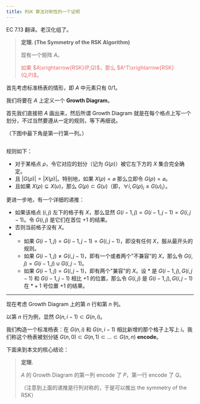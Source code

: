 ```yaml
---
title: RSK 算法对称性的一个证明
---
```


EC 7.13 翻译。老汉化组了。

> **定理.  (The Symmetry of the RSK Algorithm)**
>
> 现有一个矩阵 $A$。
>
> <span style="color: #ea6965">如果 $A\xrightarrow{RSK}(P,Q)$，那么 $A^T\xrightarrow{RSK}(Q,P)$。</span>

首先考虑标准杨表的情形，即 $A$ 中元素只有 $0/1$。

我们将要在 $A$ 上定义一个 **Growth Diagram**。

首先我们直接把 $A$ 画出来，然后所谓 Growth Diagram 就是在每个格点上写一个划分，不过当然要遵从一定的规则，等下再细说。

（下图中最下角是第一行第一列。）

<div style="width:40%;margin:auto"><img src="https://xyix.github.io/images/ec-chapter-701.png" alt=""></div>

规则如下：

- 对于某格点 $\rho$，令它对应的划分（记为 $G(\rho)$）被它左下方的 $X$ 集合完全确定。
- 且 $|G(\rho)|=|X(\rho)|$。特别地，如果 $X(\rho)=\varnothing$ 那么立即令 $G(\rho)=\varnothing$。
- 且如果 $X(\rho)\subseteq X(\upsilon)$，那么 $G(\rho)\subset G(\upsilon)$（即，$\forall i,G(\rho)_i\le G(\upsilon)_i$）。

更进一步地，有一个详细的递推：

- 如果该格点 $(i,j)$ 左下的格子有 $X$，那么显然 $G(i-1,j)=G(i-1,j-1)=G(i,j-1)$。令 $G(i,j)$ 是它们在首位 $+1$ 的结果。
- 否则当前格子没有 $X$。
- - 如果 $G(i-1,j)=G(i-1,j-1)=G(i,j-1)$，即没有任何 $X$，服从最开头的规则。
  - 如果 $G(i-1,j)\neq G(i,j-1)$，即有一个或者两个"不兼容"的 $X$，那么令 $G(i,j)=G(i-1,j)\cup G(i,j-1)$。
  - 如果 $G(i-1,j)=G(i,j-1)$，即有两个"兼容"的 $X$。设 $*$ 是 $G(i-1,j),G(i,j-1)$ 和 $G(i-1,j-1)$ 相比 $+1$ 的位置，那么令 $G(i,j)$ 是 $G(i-1,j),G(i,j-1)$ 在 $*+1$ 号位置 $+1$ 的结果。

----

现在考虑 Growth Diagram 上的第 $n$ 行和第 $n$ 列。

以第 $n$ 行为例，显然 $G(n,i-1)\subset G(n,i)$。

我们构造一个标准杨表：在 $G(n,i)$ 和 $G(n,i-1)$ 相比新增的那个格子上写上 $i$。我们称这个杨表被划分链 $G(n,0)\subset G(n,1)\subset\ldots\subset G(n,n)$ **encode**。

下面来到本文的核心结论：

> **定理.**
>
> $A$ 的 Growth Diagram 的第一列 encode 了 $P$，第一行 encode 了 $Q$。
>
> （注意到上面的递推是行列对称的，于是可以推出 the symmetry of the RSK）


